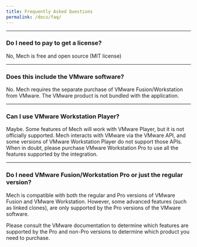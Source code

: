 ```yaml
---
title: Frequently Asked Questions
permalink: /docs/faq/
---
```



---

### Do I need to pay to get a license?
No, Mech is free and open source (MIT license)


---

### Does this include the VMware software?
No. Mech requires the separate purchase of VMware Fusion/Workstation from VMware. The VMware product is not bundled with the application.


---

### Can I use VMware Workstation Player?
Maybe. Some features of Mech will work with VMware Player, but it is not officially supported. Mech interacts with VMware via the VMware API, and some versions of VMware Workstation Player do not support those APIs. When in doubt, please purchase VMware Workstation Pro to use all the features supported by the integration.


---

### Do I need VMware Fusion/Workstation Pro or just the regular version?
Mech is compatible with both the regular and Pro versions of VMware Fusion and VMware Workstation. However, some advanced features (such as linked clones), are only supported by the Pro versions of the VMware software.

Please consult the VMware documentation to determine which features are supported by the Pro and non-Pro versions to determine which product you need to purchase.
